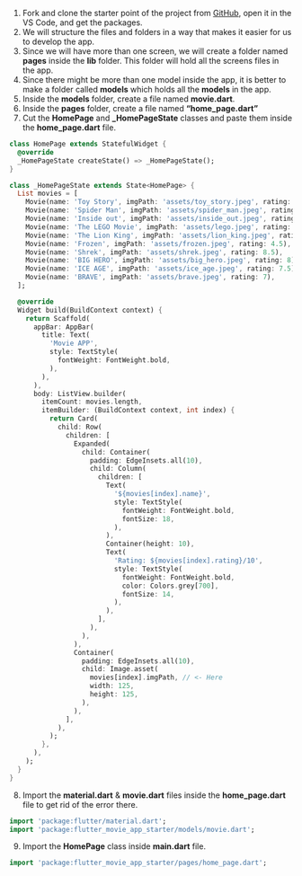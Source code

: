 1. Fork and clone the starter point of the project from [GitHub](https://github.com/Northwest-content/flutter_movie_app), open it in the VS Code, and get the packages.
2. We will structure the files and folders in a way that makes it easier for us to develop the app.
3. Since we will have more than one screen, we will create a folder named **pages** inside the **lib** folder. This folder will hold all the screens files in the app.
4. Since there might be more than one model inside the app, it is better to make a folder called **models** which holds all the **models** in the app.
5. Inside the **models** folder, create a file named **movie.dart**.
6. Inside the **pages** folder, create a file named **“home_page.dart”**
7. Cut the **HomePage** and **\_HomePageState** classes and paste them inside the **home_page.dart** file.

```dart
class HomePage extends StatefulWidget {
  @override
  _HomePageState createState() => _HomePageState();
}

class _HomePageState extends State<HomePage> {
  List movies = [
    Movie(name: 'Toy Story', imgPath: 'assets/toy_story.jpeg', rating: 8),
    Movie(name: 'Spider Man', imgPath: 'assets/spider_man.jpeg', rating: 5),
    Movie(name: 'Inside out', imgPath: 'assets/inside_out.jpeg', rating: 7),
    Movie(name: 'The LEGO Movie', imgPath: 'assets/lego.jpeg', rating: 5.5),
    Movie(name: 'The Lion King', imgPath: 'assets/lion_king.jpeg', rating: 9),
    Movie(name: 'Frozen', imgPath: 'assets/frozen.jpeg', rating: 4.5),
    Movie(name: 'Shrek', imgPath: 'assets/shrek.jpeg', rating: 8.5),
    Movie(name: 'BIG HERO', imgPath: 'assets/big_hero.jpeg', rating: 8),
    Movie(name: 'ICE AGE', imgPath: 'assets/ice_age.jpeg', rating: 7.5),
    Movie(name: 'BRAVE', imgPath: 'assets/brave.jpeg', rating: 7),
  ];

  @override
  Widget build(BuildContext context) {
    return Scaffold(
      appBar: AppBar(
        title: Text(
          'Movie APP',
          style: TextStyle(
            fontWeight: FontWeight.bold,
          ),
        ),
      ),
      body: ListView.builder(
        itemCount: movies.length,
        itemBuilder: (BuildContext context, int index) {
          return Card(
            child: Row(
              children: [
                Expanded(
                  child: Container(
                    padding: EdgeInsets.all(10),
                    child: Column(
                      children: [
                        Text(
                          '${movies[index].name}',
                          style: TextStyle(
                            fontWeight: FontWeight.bold,
                            fontSize: 18,
                          ),
                        ),
                        Container(height: 10),
                        Text(
                          'Rating: ${movies[index].rating}/10',
                          style: TextStyle(
                            fontWeight: FontWeight.bold,
                            color: Colors.grey[700],
                            fontSize: 14,
                          ),
                        ),
                      ],
                    ),
                  ),
                ),
                Container(
                  padding: EdgeInsets.all(10),
                  child: Image.asset(
                    movies[index].imgPath, // <- Here
                    width: 125,
                    height: 125,
                  ),
                ),
              ],
            ),
          );
        },
      ),
    );
  }
}
```

8. Import the **material.dart** & **movie.dart** files inside the **home_page.dart** file to get rid of the error there.

```dart
import 'package:flutter/material.dart';
import 'package:flutter_movie_app_starter/models/movie.dart';
```

9. Import the **HomePage** class inside **main.dart** file.

```dart
import 'package:flutter_movie_app_starter/pages/home_page.dart';
```
